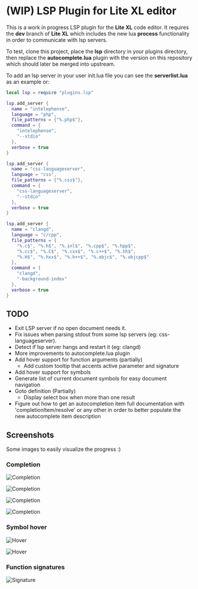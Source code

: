# (WIP) LSP Plugin for Lite XL editor

This is a work in progress LSP plugin for the __Lite XL__ code editor.
It requires the __dev__ branch of __Lite XL__ which includes the new lua
__process__ functionality in order to communicate with lsp servers.

To test, clone this project, place the __lsp__ directory in your plugins
directory, then replace the __autocomplete.lua__ plugin with the version
on this repository which should later be merged into upstream.

To add an lsp server in your user init.lua file you can see the
__serverlist.lua__ as an example or:

```lua
local lsp = require "plugins.lsp"

lsp.add_server {
  name = "intelephense",
  language = "php",
  file_patterns = {"%.php$"},
  command = {
    "intelephense",
    "--stdio"
  },
  verbose = true
}

lsp.add_server {
  name = "css-languageserver",
  language = "css",
  file_patterns = {"%.css$"},
  command = {
    "css-languageserver",
    "--stdio"
  },
  verbose = true
}

lsp.add_server {
  name = "clangd",
  language = "c/cpp",
  file_patterns = {
    "%.c$", "%.h$", "%.inl$", "%.cpp$", "%.hpp$",
    "%.cc$", "%.C$", "%.cxx$", "%.c++$", "%.hh$",
    "%.H$", "%.hxx$", "%.h++$", "%.objc$", "%.objcpp$"
  },
  command = {
    "clangd",
    "-background-index"
  },
  verbose = true
}
```

## TODO

* Exit LSP server if no open document needs it.
* Fix issues when parsing stdout from some lsp servers (eg: css-languageserver).
* Detect if lsp server hangs and restart it (eg: clangd)
* More improvements to autocomplete.lua plugin
* Add hover support for function arguments (partially)
  * Add custom tooltip that accents active parameter and signature
* Add hover support for symbols
* Generate list of current document symbols for easy document navigation
* Goto definition (Partially)
  * Display select box when more than one result
* Figure out how to get an autocompletion item full documentation with
'completionItem/resolve' or any other in order to better populate
the new autocomplete item description


## Screenshots

Some images to easily visualize the progress :)

### Completion
![Completion](https://raw.githubusercontent.com/jgmdev/lite-xl-lsp/master/screenshots/completion01.png)

![Completion](https://raw.githubusercontent.com/jgmdev/lite-xl-lsp/master/screenshots/completion02.png)

![Completion](https://raw.githubusercontent.com/jgmdev/lite-xl-lsp/master/screenshots/completion03.png)

![Completion](https://raw.githubusercontent.com/jgmdev/lite-xl-lsp/master/screenshots/completion04.png)

### Symbol hover
![Hover](https://raw.githubusercontent.com/jgmdev/lite-xl-lsp/master/screenshots/hover01.png)

![Hover](https://raw.githubusercontent.com/jgmdev/lite-xl-lsp/master/screenshots/hover02.png)

### Function signatures
![Signature](https://raw.githubusercontent.com/jgmdev/lite-xl-lsp/master/screenshots/signatures01.png)

